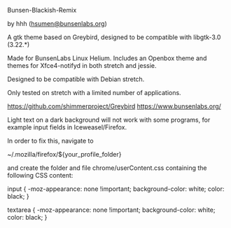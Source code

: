 Bunsen-Blackish-Remix

by hhh (hsumen@bunsenlabs.org)

A gtk theme based on Greybird, designed to be compatible 
with libgtk-3.0 (3.22.*)

Made for BunsenLabs Linux Helium. Includes an Openbox theme
and themes for Xfce4-notifyd in both stretch and jessie.

Designed to be compatible with Debian stretch.

Only tested on stretch with a limited number of applications.

https://github.com/shimmerproject/Greybird
https://www.bunsenlabs.org/

Light text on a dark background will not work with some programs, for
example input fields in Iceweasel/Firefox.

In order to fix this, navigate to

  ~/.mozilla/firefox/${your_profile_folder}

and create the folder and file chrome/userContent.css containing the
following CSS content:

input {
  -moz-appearance: none !important;
  background-color: white;
  color: black;
}

textarea {
  -moz-appearance: none !important;
  background-color: white;
  color: black;
}
